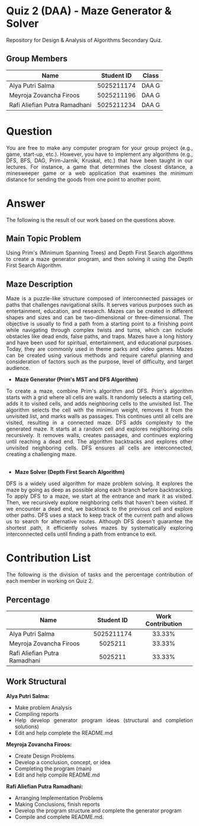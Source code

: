 # **Quiz 2 (DAA) - Maze Generator & Solver** 
Repository for Design & Analysis of Algorithms Secondary Quiz.

## **Group Members**
| Name                              | Student ID | Class  |
| ----------------------------------|------------|:------:|
| Alya Putri Salma                  | 5025211174 | DAA G  |
| Meyroja Zovancha Firoos           | 5025211196 | DAA G  | 
| Rafi Aliefian Putra Ramadhani     | 5025211234 | DAA G  |

# **Question**
<div align=justify>

You are free to make any computer program for your group project (e.g., game, start-up,
etc.). However, you have to implement any algorithms (e.g., DFS, BFS, DAG, Prim-Jarnik,
Kruskal, etc.) that have been taught in our lectures. For instance, a game that determines
the closest distance, a minesweeper game or a web application that examines the
minimum distance for sending the goods from one point to another point.


# **Answer**
The following is the result of our work based on the questions above.

## **Main Topic Problem**
<div align=justify>

Using Prim's (Minimum Spanning Trees) and Depth First Search algorithms to create a maze generator program, and then solving it using the Depth First Search Algorithm.

## **Maze Description**
<div align=justify>
Maze is a puzzle-like structure composed of interconnected passages or paths that challenges navigational skills. It serves various purposes such as entertainment, education, and research. Mazes can be created in different shapes and sizes and can be two-dimensional or three-dimensional. The objective is usually to find a path from a starting point to a finishing point while navigating through complex twists and turns, which can include obstacles like dead ends, false paths, and traps. Mazes have a long history and have been used for spiritual, entertainment, and educational purposes. Today, they are commonly used in theme parks and video games. Mazes can be created using various methods and require careful planning and consideration of factors such as the purpose, level of difficulty, and target audience.

- **Maze Generator (Prim's MST and DFS Algorithm)** <br>
<div align=justify>
To create a maze, combine Prim's algorithm and DFS. Prim's algorithm starts with a grid where all cells are walls. It randomly selects a starting cell, adds it to visited cells, and adds neighboring cells to the unvisited list. The algorithm selects the cell with the minimum weight, removes it from the unvisited list, and marks walls as passages. This continues until all cells are visited, resulting in a connected maze. DFS adds complexity to the generated maze. It starts at a random cell and explores neighboring cells recursively. It removes walls, creates passages, and continues exploring until reaching a dead end. The algorithm backtracks and explores other unvisited neighboring cells. DFS ensures all cells are interconnected, creating a challenging maze. <br><br/>

- **Maze Solver (Depth First Search Algorithm)**

DFS is a widely used algorithm for maze problem solving. It explores the maze by going as deep as possible along each branch before backtracking. To apply DFS to a maze, we start at the entrance and mark it as visited. Then, we recursively explore neighboring cells that haven't been visited. If we encounter a dead end, we backtrack to the previous cell and explore other paths. DFS uses a stack to keep track of the current path and allows us to search for alternative routes. Although DFS doesn't guarantee the shortest path, it efficiently solves mazes by systematically exploring interconnected cells until finding a path from entrance to exit. 
  
# **Contribution List**

The following is the division of tasks and the percentage contribution of each member in working on Quiz 2.
## **Percentage**
| Name                              | Student ID | Work Contribution  |
| ----------------------------------|:----------:|:------------------:|
| Alya Putri Salma                  | 5025211174 |       33.33%       | 
| Meyroja Zovancha Firoos           | 5025211 |       33.33%       | 
| Rafi Aliefian Putra Ramadhani     | 5025211 |       33.33%       |

## **Work Structural**
**Alya Putri Salma:** <br>
- Make problem Analysis 
- Compiling reports 
- Help develop generator program ideas (structural and completion solutions)
- Edit and help complete the README.md

**Meyroja Zovancha Firoos:**
- Create Design Problems
- Develop a conclusion, concept, or idea
- Completing the program (main)
- Edit and help compile README.md

**Rafi Aliefian Putra Ramadhani:**
- Arranging Implementation Problems
- Making Conclusions, finish reports
- Develop the program structure and complete the generator program
- Compile and complete README.md.

